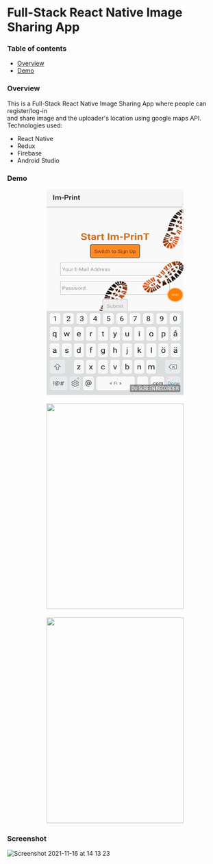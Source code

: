# Full-Stack React Native Image Sharing App

### Table of contents

*   [Overview](#overview)
*   [Demo](#demo)

### Overview

This is a Full-Stack React Native Image Sharing App where people can register/log-in <br/>
and share image and the uploader's location using google maps API. <br/>
Technologies used:
*   React Native
*   Redux
*   Firebase
*   Android Studio

### Demo
<p align="center">
<img src="gifs/imprint1.gif" width="320px" height="480px"/>
<br/>
<br/>
<img src="gifs/imprint2.gif" width="320px" height="480px"/>
<br/>
<br/>
<img src="gifs/imprint3.gif" width="320px" height="480px"/>
</p>

### Screenshot
![Screenshot 2021-11-16 at 14 13 23](https://user-images.githubusercontent.com/60215344/141983464-38298685-df72-4da4-95c0-14ce9229ec7f.png)
